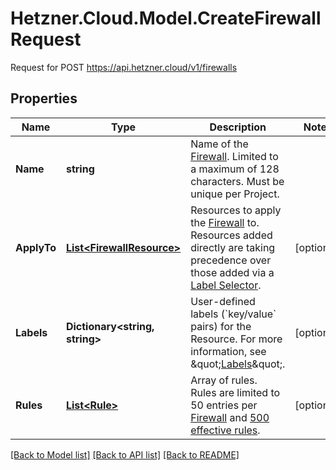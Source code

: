# Hetzner.Cloud.Model.CreateFirewallRequest
Request for POST https://api.hetzner.cloud/v1/firewalls

## Properties

Name | Type | Description | Notes
------------ | ------------- | ------------- | -------------
**Name** | **string** | Name of the [Firewall](#firewalls).  Limited to a maximum of 128 characters.  Must be unique per Project.  | 
**ApplyTo** | [**List&lt;FirewallResource&gt;**](FirewallResource.md) | Resources to apply the [Firewall](#firewalls) to.  Resources added directly are taking precedence over those added via a [Label Selector](#label-selector).  | [optional] 
**Labels** | **Dictionary&lt;string, string&gt;** | User-defined labels (&#x60;key/value&#x60; pairs) for the Resource. For more information, see \&quot;[Labels](#labels)\&quot;.  | [optional] 
**Rules** | [**List&lt;Rule&gt;**](Rule.md) | Array of rules.  Rules are limited to 50 entries per [Firewall](#firewalls) and [500 effective rules](https://docs.hetzner.com/cloud/firewalls/overview#limits).  | [optional] 

[[Back to Model list]](../../README.md#documentation-for-models) [[Back to API list]](../../README.md#documentation-for-api-endpoints) [[Back to README]](../../README.md)

